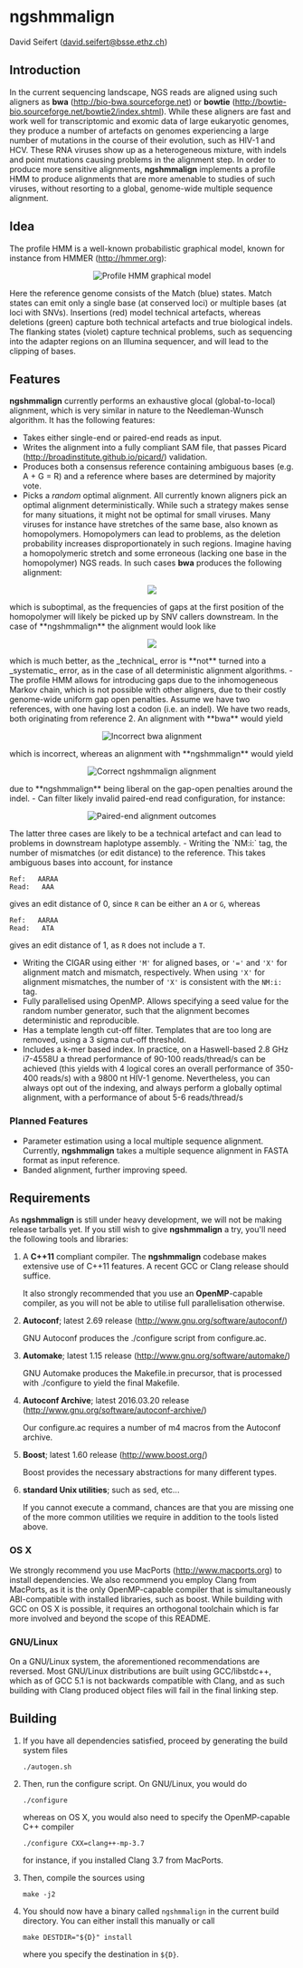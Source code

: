 # ngshmmalign
David Seifert (david.seifert@bsse.ethz.ch)


## Introduction
In the current sequencing landscape, NGS reads are aligned using such aligners as **bwa** (http://bio-bwa.sourceforge.net) or **bowtie** (http://bowtie-bio.sourceforge.net/bowtie2/index.shtml). While these aligners are fast and work well for transcriptomic and exomic data of large eukaryotic genomes, they produce a number of artefacts on genomes experiencing a large number of mutations in the course of their evolution, such as HIV-1 and HCV. These RNA viruses show up as a heterogeneous mixture, with indels and point mutations causing problems in the alignment step. In order to produce more sensitive alignments, **ngshmmalign** implements a profile HMM to produce alignments that are more amenable to studies of such viruses, without resorting to a global, genome-wide multiple sequence alignment.


## Idea
The profile HMM is a well-known probabilistic graphical model, known for instance from HMMER (http://hmmer.org):
<p align="center">
	<img src="img/pHMM.png?raw=true" alt="Profile HMM graphical model"/>
</p>
Here the reference genome consists of the Match (blue) states. Match states can emit only a single base (at conserved loci) or multiple bases (at loci with SNVs). Insertions (red) model technical artefacts, whereas deletions (green) capture both technical artefacts and true biological indels. The flanking states (violet) capture technical problems, such as sequencing into the adapter regions on an Illumina sequencer, and will lead to the clipping of bases.


## Features
**ngshmmalign** currently performs an exhaustive glocal (global-to-local) alignment, which is very similar in nature to the Needleman-Wunsch algorithm. It has the following features:

- Takes either single-end or paired-end reads as input.
- Writes the alignment into a fully compliant SAM file, that passes Picard (http://broadinstitute.github.io/picard/) validation.
- Produces both a consensus reference containing ambiguous bases (e.g. A + G = R) and a reference where bases are determined by majority vote.
- Picks a _random_ optimal alignment. All currently known aligners pick an optimal alignment deterministically. While such a strategy makes sense for many situations, it might not be optimal for small viruses. Many viruses for instance have stretches of the same base, also known as homopolymers. Homopolymers can lead to problems, as the deletion probability increases disproportionately in such regions. Imagine having a homopolymeric stretch and some erroneous (lacking one base in the homopolymer) NGS reads. In such cases **bwa** produces the following alignment:
<p align="center">
	<img src="img/bwa_gaps.png?raw=true"/>
</p>
  which is suboptimal, as the frequencies of gaps at the first position of the homopolymer will likely be picked up by SNV callers downstream. In the case of **ngshmmalign** the alignment would look like
<p align="center">
	<img src="img/ngshmmalign_gaps.png?raw=true"/>
</p>
  which is much better, as the _technical_ error is **not** turned into a _systematic_ error, as in the case of all deterministic alignment algorithms.
- The profile HMM allows for introducing gaps due to the inhomogeneous Markov chain, which is not possible with other aligners, due to their costly genome-wide uniform gap open penalties. Assume we have two references, with one having lost a codon (i.e. an indel). We have two reads, both originating from reference 2. An alignment with **bwa** would yield
<p align="center">
	<img src="img/bwa_indel.png?raw=true" alt="Incorrect bwa alignment"/>
</p>
  which is incorrect, whereas an alignment with **ngshmmalign** would yield
<p align="center">
	<img src="img/ngshmmalign_indel.png?raw=true" alt="Correct ngshmmalign alignment"/>
</p>
  due to **ngshmmalign** being liberal on the gap-open penalties around the indel.
- Can filter likely invalid paired-end read configuration, for instance:
<p align="center">
	<img src="img/PE_Modes.png?raw=true" alt="Paired-end alignment outcomes"/>
</p>
  The latter three cases are likely to be a technical artefact and can lead to problems in downstream haplotype assembly.
- Writing the `NM:i:` tag, the number of mismatches (or edit distance) to the reference. This takes ambiguous bases into account, for instance
  
  ```
  Ref:   AARAA
  Read:   AAA
  ```
  
  gives an edit distance of 0, since `R` can be either an `A` or `G`, whereas
  
  ```
  Ref:   AARAA
  Read:   ATA
  ```
  
  gives an edit distance of 1, as `R` does not include a `T`.
- Writing the CIGAR using either `'M'` for aligned bases, or `'='` and `'X'` for alignment match and mismatch, respectively. When using `'X'` for alignment mismatches, the number of `'X'` is consistent with the `NM:i:` tag.
- Fully parallelised using OpenMP. Allows specifying a seed value for the random number generator, such that the alignment becomes deterministic and reproducible.
- Has a template length cut-off filter. Templates that are too long are removed, using a 3 sigma cut-off threshold.
- Includes a k-mer based index. In practice, on a Haswell-based 2.8 GHz i7-4558U a thread performance of 90-100 reads/thread/s can be achieved (this yields with 4 logical cores an overall performance of 350-400 reads/s) with a 9800 nt HIV-1 genome. Nevertheless, you can always opt out of the indexing, and always perform a globally optimal alignment, with a performance of about 5-6 reads/thread/s

### Planned Features
- Parameter estimation using a local multiple sequence alignment. Currently, **ngshmmalign** takes a multiple sequence alignment in FASTA format as input reference.
- Banded alignment, further improving speed.


## Requirements
As **ngshmmalign** is still under heavy development, we will not be making release tarballs yet. If you still wish to give **ngshmmalign** a try, you'll need the following tools and libraries:

1.  A **C++11** compliant compiler. The **ngshmmalign** codebase makes extensive use of C++11 features. A recent GCC or Clang release should suffice.

    It also strongly recommended that you use an **OpenMP**-capable compiler, as you will not be able to utilise full parallelisation otherwise.

2.  **Autoconf**; latest 2.69 release (http://www.gnu.org/software/autoconf/)

    GNU Autoconf produces the ./configure script from configure.ac.

3.  **Automake**; latest 1.15 release (http://www.gnu.org/software/automake/)

    GNU Automake produces the Makefile.in precursor, that is processed with ./configure to yield the final Makefile.

4.  **Autoconf Archive**; latest 2016.03.20 release (http://www.gnu.org/software/autoconf-archive/)

    Our configure.ac requires a number of m4 macros from the Autoconf archive.

5.  **Boost**; latest 1.60 release (http://www.boost.org/)

    Boost provides the necessary abstractions for many different types.

6.  **standard Unix utilities**; such as sed, etc...

    If you cannot execute a command, chances are that you are missing one of the more common utilities we require in addition to the tools listed above.

### OS X
We strongly recommend you use MacPorts (http://www.macports.org) to install dependencies. We also recommend you employ Clang from MacPorts, as it is the only OpenMP-capable compiler that is simultaneously ABI-compatible with installed libraries, such as boost. While building with GCC on OS X is possible, it requires an orthogonal toolchain which is far more involved and beyond the scope of this README.

### GNU/Linux
On a GNU/Linux system, the aforementioned recommendations are reversed. Most GNU/Linux distributions are built using GCC/libstdc++, which as of GCC 5.1 is not backwards compatible with Clang, and as such building with Clang produced object files will fail in the final linking step.


## Building
1.  If you have all dependencies satisfied, proceed by generating the build system files
    ```
    ./autogen.sh
    ```

2.  Then, run the configure script. On GNU/Linux, you would do
    ```
    ./configure
    ```
    whereas on OS X, you would also need to specify the OpenMP-capable C++ compiler
    ```
    ./configure CXX=clang++-mp-3.7
    ```
	for instance, if you installed Clang 3.7 from MacPorts.

3.  Then, compile the sources using
    ```
    make -j2
    ```

4.  You should now have a binary called `ngshmmalign` in the current build directory. You can either install this manually or call
    ```
    make DESTDIR="${D}" install
    ```
    where you specify the destination in `${D}`.